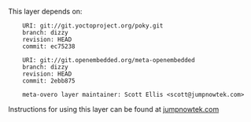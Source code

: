 This layer depends on:

        URI: git://git.yoctoproject.org/poky.git
        branch: dizzy
        revision: HEAD
        commit: ec75238 

        URI: git://git.openembedded.org/meta-openembedded
        branch: dizzy
        revision: HEAD
        commit: 2ebb875 

        meta-overo layer maintainer: Scott Ellis <scott@jumpnowtek.com>


Instructions for using this layer can be found at [jumpnowtek.com][overo-yocto-build]

[overo-yocto-build]: http://www.jumpnowtek.com/gumstix/overo/Overo-Systems-with-Yocto.html

